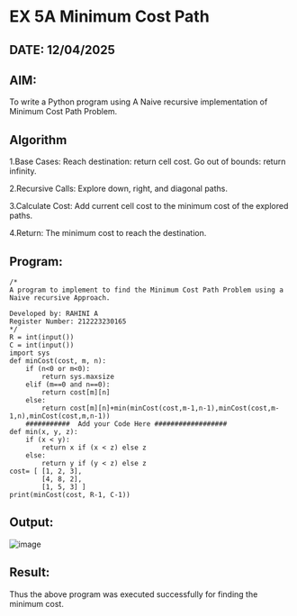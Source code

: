 # EX 5A Minimum Cost Path
## DATE: 12/04/2025
## AIM: 
To write a Python program using A Naive recursive implementation of Minimum Cost Path Problem.




## Algorithm
1.Base Cases: Reach destination: return cell cost. Go out of bounds: return infinity.

2.Recursive Calls: Explore down, right, and diagonal paths.

3.Calculate Cost: Add current cell cost to the minimum cost of the explored paths.

4.Return: The minimum cost to reach the destination. 
   

## Program:
```
/*
A program to implement to find the Minimum Cost Path Problem using a  Naive recursive Approach.

Developed by: RAHINI A
Register Number: 212223230165
*/
R = int(input())
C = int(input())
import sys
def minCost(cost, m, n):
    if (n<0 or m<0):
        return sys.maxsize
    elif (m==0 and n==0):
        return cost[m][n]
    else:
        return cost[m][n]+min(minCost(cost,m-1,n-1),minCost(cost,m-1,n),minCost(cost,m,n-1))
    ###########  Add your Code Here ##################
def min(x, y, z):
    if (x < y):
        return x if (x < z) else z
    else:
        return y if (y < z) else z
cost= [ [1, 2, 3],
        [4, 8, 2],
        [1, 5, 3] ]
print(minCost(cost, R-1, C-1))
```

## Output:

![image](https://github.com/user-attachments/assets/9b40aef1-3b61-4881-9e0e-16894a5a4f37)


## Result:
Thus the above program was executed successfully for finding the minimum cost.
